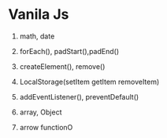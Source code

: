 # Vanila Js

1. math, date

2. forEach(), padStart(),padEnd()

3. createElement(), remove()

4. LocalStorage(setItem getItem removeItem)

5. addEventListener(), preventDefault()

6. array, Object

7. arrow functionO
